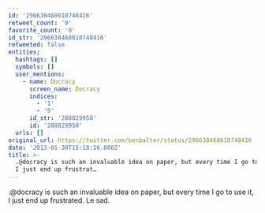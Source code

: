 ```yaml
---
id: '296638468610748416'
retweet_count: '0'
favorite_count: '0'
id_str: '296638468610748416'
retweeted: false
entities:
  hashtags: []
  symbols: []
  user_mentions:
    - name: Docracy
      screen_name: Docracy
      indices:
        - '1'
        - '9'
      id_str: '288829958'
      id: '288829958'
  urls: []
original_url: https://twitter.com/benbalter/status/296638468610748416
date: '2013-01-30T15:18:16.000Z'
title: >-
  .@docracy is such an invaluable idea on paper, but every time I go to use it,
  I just end up frustrat…
---
```


.@docracy is such an invaluable idea on paper, but every time I go to use it, I just end up frustrated. Le sad.